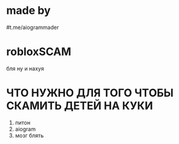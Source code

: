 # made by 
#t.me/aiogrammader
# robloxSCAM
бля ну и нахуя
# ЧТО НУЖНО ДЛЯ ТОГО ЧТОБЫ СКАМИТЬ ДЕТЕЙ НА КУКИ
1) питон
2) aiogram
3) мозг блять

